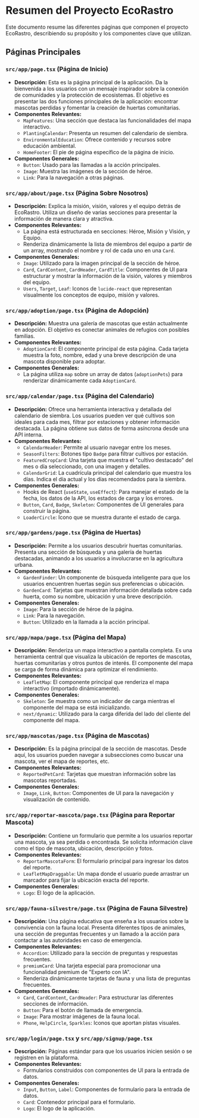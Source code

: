 
# Resumen del Proyecto EcoRastro

Este documento resume las diferentes páginas que componen el proyecto EcoRastro, describiendo su propósito y los componentes clave que utilizan.

## Páginas Principales

### `src/app/page.tsx` (Página de Inicio)

- **Descripción:** Esta es la página principal de la aplicación. Da la bienvenida a los usuarios con un mensaje inspirador sobre la conexión de comunidades y la protección de ecosistemas. El objetivo es presentar las dos funciones principales de la aplicación: encontrar mascotas perdidas y fomentar la creación de huertas comunitarias.
- **Componentes Relevantes:**
    - `MapFeatures`: Una sección que destaca las funcionalidades del mapa interactivo.
    - `PlantingCalendar`: Presenta un resumen del calendario de siembra.
    - `EnvironmentalEducation`: Ofrece contenido y recursos sobre educación ambiental.
    - `HomeFooter`: El pie de página específico de la página de inicio.
- **Componentes Generales:**
    - `Button`: Usado para las llamadas a la acción principales.
    - `Image`: Muestra las imágenes de la sección de héroe.
    - `Link`: Para la navegación a otras páginas.

### `src/app/about/page.tsx` (Página Sobre Nosotros)

- **Descripción:** Explica la misión, visión, valores y el equipo detrás de EcoRastro. Utiliza un diseño de varias secciones para presentar la información de manera clara y atractiva.
- **Componentes Relevantes:**
    - La página está estructurada en secciones: Héroe, Misión y Visión, y Equipo.
    - Renderiza dinámicamente la lista de miembros del equipo a partir de un array, mostrando el nombre y rol de cada uno en una `Card`.
- **Componentes Generales:**
    - `Image`: Utilizado para la imagen principal de la sección de héroe.
    - `Card`, `CardContent`, `CardHeader`, `CardTitle`: Componentes de UI para estructurar y mostrar la información de la visión, valores y miembros del equipo.
    - `Users`, `Target`, `Leaf`: Iconos de `lucide-react` que representan visualmente los conceptos de equipo, misión y valores.

### `src/app/adoption/page.tsx` (Página de Adopción)

- **Descripción:** Muestra una galería de mascotas que están actualmente en adopción. El objetivo es conectar animales de refugios con posibles familias.
- **Componentes Relevantes:**
    - `AdoptionCard`: El componente principal de esta página. Cada tarjeta muestra la foto, nombre, edad y una breve descripción de una mascota disponible para adoptar.
- **Componentes Generales:**
    - La página utiliza `map` sobre un array de datos (`adoptionPets`) para renderizar dinámicamente cada `AdoptionCard`.

### `src/app/calendar/page.tsx` (Página del Calendario)

- **Descripción:** Ofrece una herramienta interactiva y detallada del calendario de siembra. Los usuarios pueden ver qué cultivos son ideales para cada mes, filtrar por estaciones y obtener información destacada. La página obtiene sus datos de forma asíncrona desde una API interna.
- **Componentes Relevantes:**
    - `CalendarHeader`: Permite al usuario navegar entre los meses.
    - `SeasonFilters`: Botones tipo `Badge` para filtrar cultivos por estación.
    - `FeaturedCropCard`: Una tarjeta que muestra el "cultivo destacado" del mes o día seleccionado, con una imagen y detalles.
    - `CalendarGrid`: La cuadrícula principal del calendario que muestra los días. Indica el día actual y los días recomendados para la siembra.
- **Componentes Generales:**
    - Hooks de React (`useState`, `useEffect`): Para manejar el estado de la fecha, los datos de la API, los estados de carga y los errores.
    - `Button`, `Card`, `Badge`, `Skeleton`: Componentes de UI generales para construir la página.
    - `LoaderCircle`: Icono que se muestra durante el estado de carga.

### `src/app/gardens/page.tsx` (Página de Huertas)

- **Descripción:** Permite a los usuarios descubrir huertas comunitarias. Presenta una sección de búsqueda y una galería de huertas destacadas, animando a los usuarios a involucrarse en la agricultura urbana.
- **Componentes Relevantes:**
    - `GardenFinder`: Un componente de búsqueda inteligente para que los usuarios encuentren huertas según sus preferencias o ubicación.
    - `GardenCard`: Tarjetas que muestran información detallada sobre cada huerta, como su nombre, ubicación y una breve descripción.
- **Componentes Generales:**
    - `Image`: Para la sección de héroe de la página.
    - `Link`: Para la navegación.
    - `Button`: Utilizado en la llamada a la acción principal.

### `src/app/mapa/page.tsx` (Página del Mapa)

- **Descripción:** Renderiza un mapa interactivo a pantalla completa. Es una herramienta central que visualiza la ubicación de reportes de mascotas, huertas comunitarias y otros puntos de interés. El componente del mapa se carga de forma dinámica para optimizar el rendimiento.
- **Componentes Relevantes:**
    - `LeafletMap`: El componente principal que renderiza el mapa interactivo (importado dinámicamente).
- **Componentes Generales:**
    - `Skeleton`: Se muestra como un indicador de carga mientras el componente del mapa se está inicializando.
    - `next/dynamic`: Utilizado para la carga diferida del lado del cliente del componente del mapa.

### `src/app/mascotas/page.tsx` (Página de Mascotas)

- **Descripción:** Es la página principal de la sección de mascotas. Desde aquí, los usuarios pueden navegar a subsecciones como buscar una mascota, ver el mapa de reportes, etc.
- **Componentes Relevantes:**
    - `ReportedPetCard`: Tarjetas que muestran información sobre las mascotas reportadas.
- **Componentes Generales:**
    - `Image`, `Link`, `Button`: Componentes de UI para la navegación y visualización de contenido.

### `src/app/reportar-mascota/page.tsx` (Página para Reportar Mascota)

- **Descripción:** Contiene un formulario que permite a los usuarios reportar una mascota, ya sea perdida o encontrada. Se solicita información clave como el tipo de mascota, ubicación, descripción y fotos.
- **Componentes Relevantes:**
    - `ReportarMascotaForm`: El formulario principal para ingresar los datos del reporte.
    - `LeafletMapDraggable`: Un mapa donde el usuario puede arrastrar un marcador para fijar la ubicación exacta del reporte.
- **Componentes Generales:**
    - `Logo`: El logo de la aplicación.

### `src/app/fauna-silvestre/page.tsx` (Página de Fauna Silvestre)

- **Descripción:** Una página educativa que enseña a los usuarios sobre la convivencia con la fauna local. Presenta diferentes tipos de animales, una sección de preguntas frecuentes y un llamado a la acción para contactar a las autoridades en caso de emergencia.
- **Componentes Relevantes:**
    - `Accordion`: Utilizado para la sección de preguntas y respuestas frecuentes.
    - `premiumCard`: Una tarjeta especial para promocionar una funcionalidad premium de "Experto con IA".
    - Renderiza dinámicamente tarjetas de fauna y una lista de preguntas frecuentes.
- **Componentes Generales:**
    - `Card`, `CardContent`, `CardHeader`: Para estructurar las diferentes secciones de información.
    - `Button`: Para el botón de llamada de emergencia.
    - `Image`: Para mostrar imágenes de la fauna local.
    - `Phone`, `HelpCircle`, `Sparkles`: Iconos que aportan pistas visuales.

### `src/app/login/page.tsx` y `src/app/signup/page.tsx`

- **Descripción:** Páginas estándar para que los usuarios inicien sesión o se registren en la plataforma.
- **Componentes Relevantes:**
    - Formularios construidos con componentes de UI para la entrada de datos.
- **Componentes Generales:**
    - `Input`, `Button`, `Label`: Componentes de formulario para la entrada de datos.
    - `Card`: Contenedor principal para el formulario.
    - `Logo`: El logo de la aplicación.
